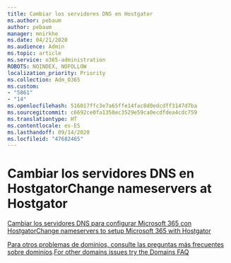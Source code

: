 ```yaml
---
title: Cambiar los servidores DNS en Hostgator
ms.author: pebaum
author: pebaum
manager: mnirkhe
ms.date: 04/21/2020
ms.audience: Admin
ms.topic: article
ms.service: o365-administration
ROBOTS: NOINDEX, NOFOLLOW
localization_priority: Priority
ms.collection: Adm_O365
ms.custom:
- "5861"
- "14"
ms.openlocfilehash: 516017ffc3e7a65ffe14fac8d0edcdff3147d7ba
ms.sourcegitcommit: c6692ce0fa1358ec3529e59ca0ecdfdea4cdc759
ms.translationtype: HT
ms.contentlocale: es-ES
ms.lasthandoff: 09/14/2020
ms.locfileid: "47682465"
---
```

# <a name="change-nameservers-at-hostgator"></a><span data-ttu-id="c2694-102">Cambiar los servidores DNS en Hostgator</span><span class="sxs-lookup"><span data-stu-id="c2694-102">Change nameservers at Hostgator</span></span>

[<span data-ttu-id="c2694-103">Cambiar los servidores DNS para configurar Microsoft 365 con Hostgator</span><span class="sxs-lookup"><span data-stu-id="c2694-103">Change nameservers to setup Microsoft 365 with Hostgator</span></span>](https://docs.microsoft.com/microsoft-365/admin/dns/change-nameservers-at-hostgator?view=o365-worldwide)

<span data-ttu-id="c2694-104">[Para otros problemas de dominios, consulte las preguntas más frecuentes sobre dominios](https://docs.microsoft.com/microsoft-365/admin/setup/domains-faq?view=o365-worldwide).</span><span class="sxs-lookup"><span data-stu-id="c2694-104">[For other domains issues try the Domains FAQ](https://docs.microsoft.com/microsoft-365/admin/setup/domains-faq?view=o365-worldwide)</span></span>